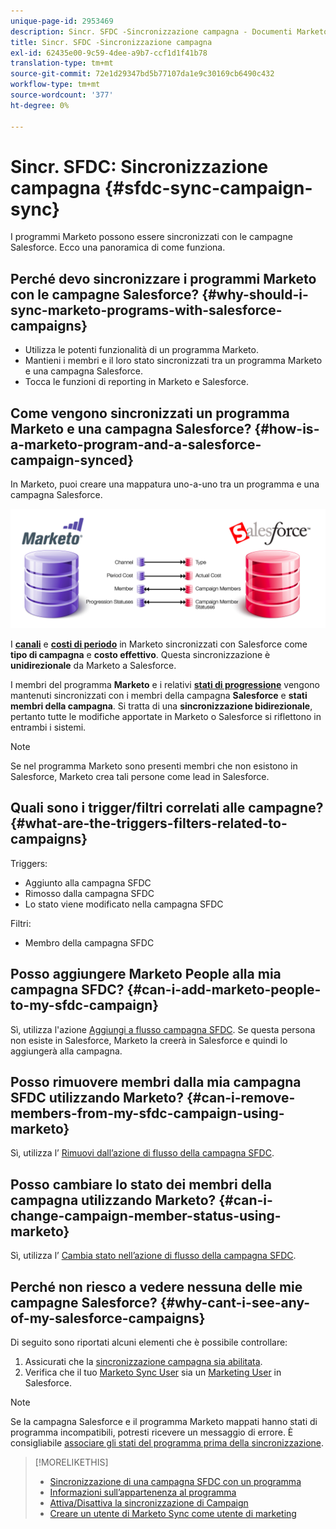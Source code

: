 ```yaml
---
unique-page-id: 2953469
description: Sincr. SFDC -Sincronizzazione campagna - Documenti Marketo - Documentazione del prodotto
title: Sincr. SFDC -Sincronizzazione campagna
exl-id: 62435e00-9c59-4dee-a9b7-ccf1d1f41b78
translation-type: tm+mt
source-git-commit: 72e1d29347bd5b77107da1e9c30169cb6490c432
workflow-type: tm+mt
source-wordcount: '377'
ht-degree: 0%

---
```


# Sincr. SFDC: Sincronizzazione campagna {#sfdc-sync-campaign-sync}

I programmi Marketo possono essere sincronizzati con le campagne Salesforce. Ecco una panoramica di come funziona.

## Perché devo sincronizzare i programmi Marketo con le campagne Salesforce? {#why-should-i-sync-marketo-programs-with-salesforce-campaigns}

* Utilizza le potenti funzionalità di un programma Marketo.
* Mantieni i membri e il loro stato sincronizzati tra un programma Marketo e una campagna Salesforce.
* Tocca le funzioni di reporting in Marketo e Salesforce.

## Come vengono sincronizzati un programma Marketo e una campagna Salesforce? {#how-is-a-marketo-program-and-a-salesforce-campaign-synced}

In Marketo, puoi creare una mappatura uno-a-uno tra un programma e una campagna Salesforce.

![](assets/image2015-7-8-9-3a43-3a8.png)

I **[canali](/help/marketo/product-docs/administration/tags/create-a-program-channel.md)** e **[costi di periodo](/help/marketo/product-docs/core-marketo-concepts/programs/working-with-programs/understanding-period-costs.md)** in Marketo sincronizzati con Salesforce come **tipo di campagna** e **costo effettivo**. Questa sincronizzazione è **unidirezionale** da Marketo a Salesforce.

I membri del programma **Marketo** e i relativi **[stati di progressione](/help/marketo/product-docs/core-marketo-concepts/programs/creating-programs/understanding-program-membership.md)** vengono mantenuti sincronizzati con i membri della campagna **Salesforce** e **stati membri della campagna**. Si tratta di una **sincronizzazione bidirezionale**, pertanto tutte le modifiche apportate in Marketo o Salesforce si riflettono in entrambi i sistemi.

>[!NOTE]
>
>Se nel programma Marketo sono presenti membri che non esistono in Salesforce, Marketo crea tali persone come lead in Salesforce.

## Quali sono i trigger/filtri correlati alle campagne? {#what-are-the-triggers-filters-related-to-campaigns}

Triggers:

* Aggiunto alla campagna SFDC
* Rimosso dalla campagna SFDC
* Lo stato viene modificato nella campagna SFDC

Filtri:

* Membro della campagna SFDC

## Posso aggiungere Marketo People alla mia campagna SFDC? {#can-i-add-marketo-people-to-my-sfdc-campaign}

Sì, utilizza l&#39;azione [Aggiungi a flusso campagna SFDC](/help/marketo/product-docs/core-marketo-concepts/smart-campaigns/salesforce-flow-actions/add-to-sfdc-campaign.md). Se questa persona non esiste in Salesforce, Marketo la creerà in Salesforce e quindi lo aggiungerà alla campagna.

## Posso rimuovere membri dalla mia campagna SFDC utilizzando Marketo? {#can-i-remove-members-from-my-sfdc-campaign-using-marketo}

Sì, utilizza l’ [Rimuovi dall’azione di flusso della campagna SFDC](/help/marketo/product-docs/core-marketo-concepts/smart-campaigns/salesforce-flow-actions/remove-from-sfdc-campaign.md).

## Posso cambiare lo stato dei membri della campagna utilizzando Marketo? {#can-i-change-campaign-member-status-using-marketo}

Sì, utilizza l’ [Cambia stato nell’azione di flusso della campagna SFDC](/help/marketo/product-docs/core-marketo-concepts/smart-campaigns/salesforce-flow-actions/change-status-in-sfdc-campaign.md).

## Perché non riesco a vedere nessuna delle mie campagne Salesforce? {#why-cant-i-see-any-of-my-salesforce-campaigns}

Di seguito sono riportati alcuni elementi che è possibile controllare:

1. Assicurati che la [sincronizzazione campagna sia abilitata](/help/marketo/product-docs/crm-sync/salesforce-sync/setup/optional-steps/enable-disable-campaign-sync.md).
1. Verifica che il tuo [Marketo Sync User](/help/marketo/product-docs/crm-sync/salesforce-sync/setup/enterprise-unlimited-edition/step-2-of-3-create-a-salesforce-user-for-marketo-enterprise-unlimited.md) sia un [Marketing User](/help/marketo/product-docs/crm-sync/salesforce-sync/setup/optional-steps/enable-disable-campaign-sync/make-marketo-sync-user-a-marketing-user.md) in Salesforce.

>[!NOTE]
>
>Se la campagna Salesforce e il programma Marketo mappati hanno stati di programma incompatibili, potresti ricevere un messaggio di errore. È consigliabile [associare gli stati del programma prima della sincronizzazione](/help/marketo/product-docs/crm-sync/salesforce-sync/sfdc-sync-details/sfdc-errors/how-to-match-program-statuses-and-salesforce-campaign-statuses-prior-to-sync.md).

>[!MORELIKETHIS]
>
>* [Sincronizzazione di una campagna SFDC con un programma](/help/marketo/product-docs/core-marketo-concepts/programs/working-with-programs/sync-an-sfdc-campaign-with-a-program.md)
>* [Informazioni sull’appartenenza al programma](/help/marketo/product-docs/core-marketo-concepts/programs/creating-programs/understanding-program-membership.md)
>* [Attiva/Disattiva la sincronizzazione di Campaign](/help/marketo/product-docs/crm-sync/salesforce-sync/setup/optional-steps/enable-disable-campaign-sync.md)
>* [Creare un utente di Marketo Sync come utente di marketing](/help/marketo/product-docs/crm-sync/salesforce-sync/setup/optional-steps/enable-disable-campaign-sync/make-marketo-sync-user-a-marketing-user.md)

